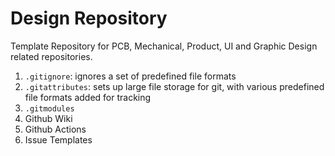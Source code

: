 # Design Repository
Template Repository for PCB, Mechanical, Product, UI and Graphic Design related repositories.

1. `.gitignore`: ignores a set of predefined file formats
2. `.gitattributes`: sets up large file storage for git, with various predefined file formats added for tracking
3. `.gitmodules`
4. Github Wiki
5. Github Actions
6. Issue Templates
